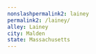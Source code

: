 ```yaml
---
﻿nonslashpermalink2: lainey
permalink2: /lainey/
alley: Lainey
city: Malden
state: Massachusetts
---
```

